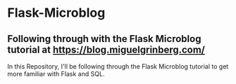 # Flask-Microblog
Following through with the Flask Microblog tutorial at https://blog.miguelgrinberg.com/
---
In this Repository, I'll be following through the Flask Microblog tutorial to get more familiar with Flask and SQL.
